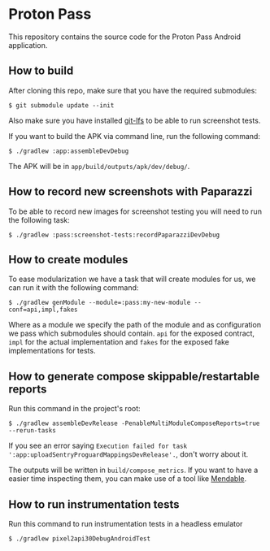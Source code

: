 # Proton Pass

This repository contains the source code for the Proton Pass Android application.

## How to build

After cloning this repo, make sure that you have the required submodules:

```
$ git submodule update --init
```

Also make sure you have installed [git-lfs](https://git-lfs.github.com/) to be able to run screenshot tests.

If you want to build the APK via command line, run the following command:

```
$ ./gradlew :app:assembleDevDebug
```

The APK will be in `app/build/outputs/apk/dev/debug/`.

## How to record new screenshots with Paparazzi

To be able to record new images for screenshot testing you will need to run the following task:

```
$ ./gradlew :pass:screenshot-tests:recordPaparazziDevDebug
```

## How to create modules

To ease modularization we have a task that will create modules for us, we can run it with the following command:

```
$ ./gradlew genModule --module=:pass:my-new-module --conf=api,impl,fakes
```

Where as a module we specify the path of the module and as configuration we pass which submodules should contain. `api` for the exposed contract, `impl` for the actual implementation and `fakes` for the exposed fake implementations for tests.

## How to generate compose skippable/restartable reports

Run this command in the project's root:

```
$ ./gradlew assembleDevRelease -PenableMultiModuleComposeReports=true --rerun-tasks
```

If you see an error saying `Execution failed for task ':app:uploadSentryProguardMappingsDevRelease'.`, don't worry about it.

The outputs will be written in `build/compose_metrics`. If you want to have a easier time inspecting them, you can make use of a tool like [Mendable](https://github.com/jayasuryat/mendable).

## How to run instrumentation tests

Run this command to run instrumentation tests in a headless emulator

```
$ ./gradlew pixel2api30DebugAndroidTest
```
